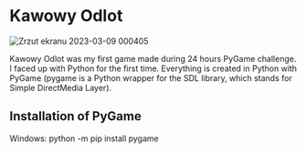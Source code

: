 # Kawowy Odlot
![Zrzut ekranu 2023-03-09 000405](https://user-images.githubusercontent.com/100734139/223861003-acec1583-15da-43eb-ae6d-0fd22607547e.png)


Kawowy Odlot was my first game made during 24 hours PyGame challenge. I faced up with Python for the first time. Everything is created in Python with PyGame (pygame is a Python wrapper for the SDL library, which stands for Simple DirectMedia Layer).

## Installation of PyGame
Windows: python -m pip install pygame

